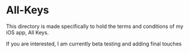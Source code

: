 # All-Keys
This directory is made specifically to hold the terms and conditions of my iOS app, All Keys.

If you are interested, I am currently beta testing and adding final touches
